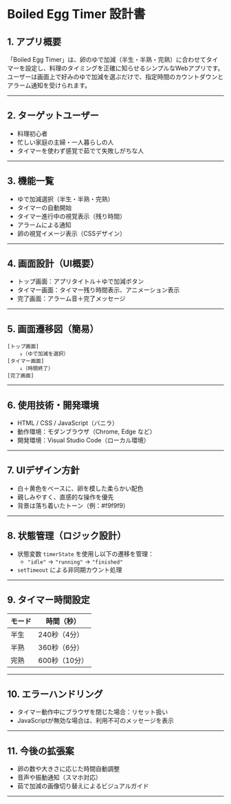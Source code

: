 # Boiled Egg Timer 設計書

## 1. アプリ概要
「Boiled Egg Timer」は、卵のゆで加減（半生・半熟・完熟）に合わせてタイマーを設定し、料理のタイミングを正確に知らせるシンプルなWebアプリです。  
ユーザーは画面上で好みのゆで加減を選ぶだけで、指定時間のカウントダウンとアラーム通知を受けられます。

---

## 2. ターゲットユーザー
- 料理初心者
- 忙しい家庭の主婦・一人暮らしの人
- タイマーを使わず感覚で茹でて失敗しがちな人

---

## 3. 機能一覧
- ゆで加減選択（半生・半熟・完熟）
- タイマーの自動開始
- タイマー進行中の視覚表示（残り時間）
- アラームによる通知
- 卵の視覚イメージ表示（CSSデザイン）

---

## 4. 画面設計（UI概要）
- トップ画面：アプリタイトル＋ゆで加減ボタン
- タイマー画面：タイマー残り時間表示、アニメーション表示
- 完了画面：アラーム音＋完了メッセージ

---

## 5. 画面遷移図（簡易）
```
[トップ画面]
    ↓（ゆで加減を選択）
[タイマー画面]
    ↓（時間終了）
[完了画面]
```

---

## 6. 使用技術・開発環境
- HTML / CSS / JavaScript（バニラ）
- 動作環境：モダンブラウザ（Chrome, Edge など）
- 開発環境：Visual Studio Code（ローカル環境）

---

## 7. UIデザイン方針
- 白＋黄色をベースに、卵を模した柔らかい配色
- 親しみやすく、直感的な操作を優先
- 背景は落ち着いたトーン（例：#f9f9f9）

---

## 8. 状態管理（ロジック設計）
- 状態変数 `timerState` を使用し以下の遷移を管理：
  - `"idle"` → `"running"` → `"finished"`
- `setTimeout` による非同期カウント処理

---

## 9. タイマー時間設定
| モード | 時間（秒） |
|--------|------------|
| 半生   | 240秒（4分） |
| 半熟   | 360秒（6分） |
| 完熟   | 600秒（10分） |

---

## 10. エラーハンドリング
- タイマー動作中にブラウザを閉じた場合：リセット扱い
- JavaScriptが無効な場合は、利用不可のメッセージを表示

---

## 11. 今後の拡張案
- 卵の数や大きさに応じた時間自動調整
- 音声や振動通知（スマホ対応）
- 茹で加減の画像切り替えによるビジュアルガイド

---
